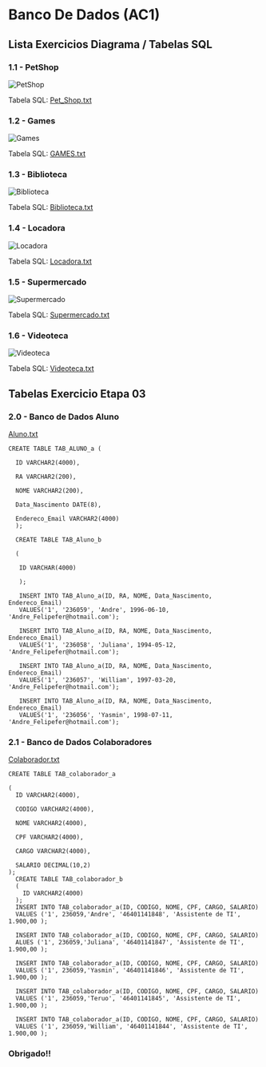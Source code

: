 
# Banco De Dados (AC1)



## Lista Exercicios Diagrama / Tabelas SQL
### 1.1 -  PetShop 
![PetShop](https://github.com/AndreFelipefer/BDD/assets/129207232/e5d845fd-c2a0-4fa2-9beb-fed4ab0dabf5)

Tabela SQL: 
[Pet_Shop.txt](https://github.com/AndreFelipefer/BDD/files/12614227/Pet_Shop.txt)


### 1.2 -  Games
![Games](https://github.com/AndreFelipefer/BDD/assets/129207232/56229c19-f661-4da1-92e2-b92d67bfdeda)

Tabela SQL: 
[GAMES.txt](https://github.com/AndreFelipefer/BDD/files/12614229/GAMES.txt)


### 1.3 - Biblioteca 
![Biblioteca](https://github.com/AndreFelipefer/BDD/assets/129207232/76a7bd89-c4ba-452f-aa70-707e291cd300)

Tabela SQL: 
[Biblioteca.txt](https://github.com/AndreFelipefer/BDD/files/12614234/Biblioteca.txt)

### 1.4 - Locadora
![Locadora](https://github.com/AndreFelipefer/BDD/assets/129207232/7cf81f96-f404-4c72-bc3d-707f5ced7218)

Tabela SQL: 
[Locadora.txt](https://github.com/AndreFelipefer/BDD/files/12614237/Locadora.txt)

### 1.5 - Supermercado
![Supermercado](https://github.com/AndreFelipefer/BDD/assets/129207232/c92043c3-c1e9-4166-8838-8d3e16fbff37)

Tabela SQL: 
[Supermercado.txt](https://github.com/AndreFelipefer/BDD/files/12614240/Supermercado.txt)

### 1.6 - Videoteca
![Videoteca](https://github.com/AndreFelipefer/BDD/assets/129207232/363ed03c-da5f-4255-ade1-d716aa07ad2d)

Tabela SQL: 
[Videoteca.txt](https://github.com/AndreFelipefer/BDD/files/12614241/Videoteca.txt)

## Tabelas Exercicio Etapa 03

### 2.0 - Banco de Dados Aluno 
[Aluno.txt](https://github.com/AndreFelipefer/BDD/files/12529149/Aluno.txt)

	CREATE TABLE TAB_ALUNO_a (
	
	  ID VARCHAR2(4000),
	  
	  RA VARCHAR2(200),
	  
	  NOME VARCHAR2(200),
	  
	  Data_Nascimento DATE(8),
	  
	  Endereco_Email VARCHAR2(4000)
	  );
	  
	  CREATE TABLE TAB_Aluno_b
	  
	  (
	  
	   ID VARCHAR(4000)
	   
	   );
	   
	   INSERT INTO TAB_Aluno_a(ID, RA, NOME, Data_Nascimento, Endereco_Email) 
	   VALUES('1', '236059', 'Andre', 1996-06-10, 'Andre_Felipefer@hotmail.com');
	   
	   INSERT INTO TAB_Aluno_a(ID, RA, NOME, Data_Nascimento, Endereco_Email) 
	   VALUES('1', '236058', 'Juliana', 1994-05-12, 'Andre_Felipefer@hotmail.com');
	   
	   INSERT INTO TAB_Aluno_a(ID, RA, NOME, Data_Nascimento, Endereco_Email) 
	   VALUES('1', '236057', 'William', 1997-03-20, 'Andre_Felipefer@hotmail.com');
	   
	   INSERT INTO TAB_Aluno_a(ID, RA, NOME, Data_Nascimento, Endereco_Email) 
	   VALUES('1', '236056', 'Yasmin', 1998-07-11, 'Andre_Felipefer@hotmail.com');



### 2.1 - Banco de Dados Colaboradores
[Colaborador.txt](https://github.com/AndreFelipefer/BDD/files/12529151/Colaborador.txt)


	CREATE TABLE TAB_colaborador_a
	
	(
	  ID VARCHAR2(4000),
	  
	  CODIGO VARCHAR2(4000),
	  
	  NOME VARCHAR2(4000),
	  
	  CPF VARCHAR2(4000),
	  
	  CARGO VARCHAR2(4000),
	  
	  SALARIO DECIMAL(10,2)
	);
	  CREATE TABLE TAB_colaborador_b
	  (
	    ID VARCHAR2(4000)
	  );
	  INSERT INTO TAB_colaborador_a(ID, CODIGO, NOME, CPF, CARGO, SALARIO) 
	  VALUES ('1', 236059,'Andre', '46401141848', 'Assistente de TI', 1.900,00 );
	  
	  INSERT INTO TAB_colaborador_a(ID, CODIGO, NOME, CPF, CARGO, SALARIO) 
	  ALUES ('1', 236059,'Juliana', '46401141847', 'Assistente de TI', 1.900,00 );  
	  
	  INSERT INTO TAB_colaborador_a(ID, CODIGO, NOME, CPF, CARGO, SALARIO) 
	  VALUES ('1', 236059,'Yasmin', '46401141846', 'Assistente de TI', 1.900,00 ); 
	  
	  INSERT INTO TAB_colaborador_a(ID, CODIGO, NOME, CPF, CARGO, SALARIO) 
	  VALUES ('1', 236059,'Teruo', '46401141845', 'Assistente de TI', 1.900,00 );  
	  
	  INSERT INTO TAB_colaborador_a(ID, CODIGO, NOME, CPF, CARGO, SALARIO) 
	  VALUES ('1', 236059,'William', '46401141844', 'Assistente de TI', 1.900,00 );  

   ### Obrigado!!



